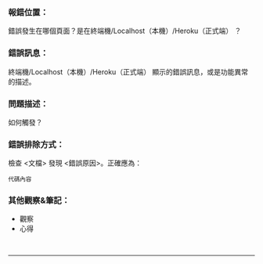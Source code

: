 ### 報錯位置：

錯誤發生在哪個頁面？是在終端機/Localhost（本機）/Heroku（正式端） ？

### 錯誤訊息：

終端機/Localhost（本機）/Heroku（正式端） 顯示的錯誤訊息，或是功能異常的描述。

### 問題描述：

如何觸發？

### 錯誤排除方式：
檢查 <文檔> 發現 <錯誤原因>。正確應為：

```
代碼內容
```

### 其他觀察&筆記：

- 觀察
- 心得



<br/>
<hr/>
